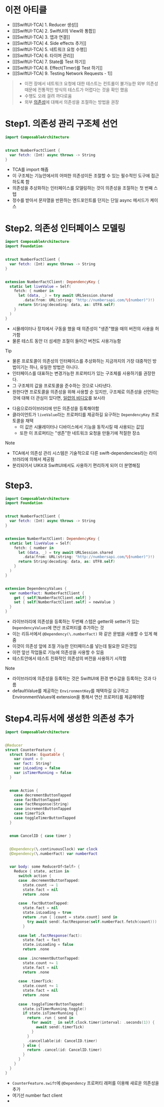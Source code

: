 # 이전 아티클
- [[[SwiftUI-TCA] 1. Reducer 생성]]
- [[[SwiftUI-TCA] 2. SwiftUI의 View와 통합]]
- [[[SwiftUI-TCA] 3. 앱과 연결]]
- [[[SwiftUI-TCA] 4. Side effects 추가]]
- [[[SwiftUI-TCA] 5. 네트워크 요청 수행]]
- [[[SwiftUI-TCA] 6. 타이머 관리]]
- [[[SwiftUI-TCA] 7. State를 Test 하기]]
- [[[SwiftUI-TCA] 8. Effect(Timer)를  Test 하기]]
- [[[SwiftUI-TCA] 9. Testing Network Requests - 1]]

> - 이전 장에서 네트워크 요청에 대한 테스트는 컨트롤이 불가능한 외부 의존성 때문에 전통적인 방식의 테스트가 어렵다는 것을 확인 했음
> - 수행도 오래 걸려 까다로움
> - 외부 [의존성](https://pointfreeco.github.io/swift-composable-architecture/main/documentation/composablearchitecture/dependencymanagement)에 대해서 의존성을 조절하는 방법을 권장

# Step1. 의존성 관리 구조체 선언
```swift
import ComposableArchitecture


struct NumberFactClient {
  var fetch: (Int) async throws -> String
}
```
- TCA를 import 해줌
- 이 구조체는 기능안에서의 어떠한 의존성이든 조절할 수 있는 필수적인 도구에 접근하도록 함
- 의존성을 추상화하는 인터페이스를 모델링하는 것이 의존성을 조절하는 첫 번째 스텝
- 정수를 받아서 문자열을 반환하는 엔드포인트를 던지는 단일 async 메서드가 케이스
# Step2. 의존성 인터페이스 모델링
```swift
import ComposableArchitecture
import Foundation


struct NumberFactClient {
  var fetch: (Int) async throws -> String
}


extension NumberFactClient: DependencyKey {
  static let liveValue = Self(
    fetch: { number in
      let (data, _) = try await URLSession.shared
        .data(from: URL(string: "http://numbersapi.com/\(number)")!)
      return String(decoding: data, as: UTF8.self)
    }
  )
}
```
- 시뮬레이터나 장치에서 구동을 했을 때 의존성이 "생존"했을 때의 버전의 사용을 허가함
- 물론 테스트 동안 더 섬세한 조절이 들어간 버전도 사용가능함
>[!tip]
>- 물론 프로토콜이 의존성의 인터페이스를 추상화하는 지금까지의 가장 대중적인 방법이기는 하나, 유일한 방법은 아니다. 
>- 인터페이스를 대표하는 변경가능한 프로퍼티가 있는 구조체를 사용하기를 권장한다.
>- 그 구조체의 값을 프로토콜을 준수하는 것으로 나타낸다. 
>- 원한다면 프로토콜을 의존성을 위해 사용할 순 있지만, 구조체로 의존성을 선언하는 것에 대해 더 관심이 있다면, [일련의 비디오](https://www.pointfree.co/collections/dependencies)를 보시라

- 다음으로라이브러리에 만든 의존성을 등록해야함
- 클라이언트가 `liveValue`라는 프로퍼티를 제공하길 요구하는 `DependencyKey` 프로토콜을 채택
	- 이 값은 시뮬레이터나 디바이스에서 기능을 동작시킬 때 사용되는 값임
	- 또한 이 프로퍼티는 "생존"한 네트워크 요청을 만들기에 적절한 장소

> [!note]
> - TCA에서 의존성 관리 시스템은 기술적으로 다른 swift-dependencies라는 라이브러리에 의해서 제공됨
> - 분리되어서 UIKit과 SwiftUI에서도 사용하기 편리하게 되어 더 분명해짐

# Step3. 
```swift
import ComposableArchitecture
import Foundation


struct NumberFactClient {
  var fetch: (Int) async throws -> String
}


extension NumberFactClient: DependencyKey {
  static let liveValue = Self(
    fetch: { number in
      let (data, _) = try await URLSession.shared
        .data(from: URL(string: "http://numbersapi.com/\(number)")!)
      return String(decoding: data, as: UTF8.self)
    }
  )
}


extension DependencyValues {
  var numberFact: NumberFactClient {
    get { self[NumberFactClient.self] }
    set { self[NumberFactClient.self] = newValue }
  }
}
```
- 라이브러리에 의존성을 등록하는 두번째 스텝은 getter와 setter가 있는 `DependencyValues`에 연산 프로퍼티를 추가하는 것
- 이는 리듀서에서 `@Dependency(\.numberFact)` 와 같은 문법을 사용할 수 있게 해줌 
- 이것이 의존성 앞에 조절 가능한 인터페이스를 넣는데 필요한 모든것임
- 이런 앞선 작업들로 기능에 의존성을 사용할 수 있음
- 테스트안에서 테스트 친화적인 의존성의 버전을 사용하기 시작함

>[!note]
> - 라이브러리에 의존성을 등록하는 것은 SwiftUI에 환경 변수값을 등록하는 것과 다름
> - defaultValue를 제공하는 `EnvironmentKey`를 채택하길 요구하고 EnvironmentValues에 extension을 통해서 연산 프로퍼티를 제공해야함

# Step4.리듀서에 생성한 의존성 추가
```swift
import ComposableArchitecture


@Reducer
struct CounterFeature {
  struct State: Equatable {
    var count = 0
    var fact: String?
    var isLoading = false
    var isTimerRunning = false
  }


  enum Action {
    case decrementButtonTapped
    case factButtonTapped
    case factResponse(String)
    case incrementButtonTapped
    case timerTick
    case toggleTimerButtonTapped
  }


  enum CancelID { case timer }


  @Dependency(\.continuousClock) var clock
  @Dependency(\.numberFact) var numberFact


  var body: some ReducerOf<Self> {
    Reduce { state, action in
      switch action {
      case .decrementButtonTapped:
        state.count -= 1
        state.fact = nil
        return .none
        
      case .factButtonTapped:
        state.fact = nil
        state.isLoading = true
        return .run { [count = state.count] send in
          try await send(.factResponse(self.numberFact.fetch(count)))
        }
        
      case let .factResponse(fact):
        state.fact = fact
        state.isLoading = false
        return .none
        
      case .incrementButtonTapped:
        state.count += 1
        state.fact = nil
        return .none
        
      case .timerTick:
        state.count += 1
        state.fact = nil
        return .none
        
      case .toggleTimerButtonTapped:
        state.isTimerRunning.toggle()
        if state.isTimerRunning {
          return .run { send in
            for await _ in self.clock.timer(interval: .seconds(1)) {
              await send(.timerTick)
            }
          }
          .cancellable(id: CancelID.timer)
        } else {
          return .cancel(id: CancelID.timer)
        }
      }
    }
  }
}
```
- `CounterFeature.swift`에 `@Dependency` 프로퍼티 래퍼를 이용해 새로운 의존성을 추가
- 여기선 number fact client
- 